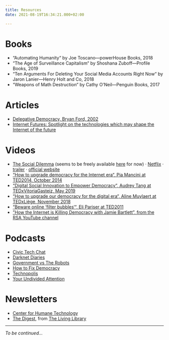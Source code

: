 ```yaml
---
title: Resources
date: 2021-08-19T16:34:21.000+02:00

---
```

# Books

* “Automating Humanity“ by Joe Toscano—powerHouse Books, 2018
* “The Age of Surveillance Capitalism“ by Shoshana Zuboff—Profile Books, 2019
* “Ten Arguments For Deleting Your Social Media Accounts Right Now“ by Jaron Lanier—Henry Holt and Co, 2018
* “Weapons of Math Destruction“ by Cathy O'Neil—Penguin Books, 2017

# Articles

* [Delegative Democracy, Bryan Ford, 2002](https://bford.info/deleg/deleg.pdf)
* [Internet Futures: Spotlight on the technologies which may shape the Internet of the future](https://www.ofcom.org.uk/research-and-data/internet-and-on-demand-research/internet-futures)

# Videos

* [The Social Dilemma](https://www.humanetech.com/the-social-dilemma) (seems to be freely available [here](https://archive.org/details/the-social-dilemma-2020) for now) · [Netflix](https://www.netflix.com/title/81254224) · [trailer](https://youtu.be/uaaC57tcci0) · [official website](https://www.thesocialdilemma.com/)
* [“How to upgrade democracy for the Internet era“, Pia Mancini at TED2014, October 2014](https://youtu.be/NXfYNdapq3Q)
* [“Digital Social Innovation to Empower Democracy“, Audrey Tang at TEDxVitoriaGasteiz, May 2019](https://youtu.be/LscTx6DHh9I)
* [“How to upgrade our democracy for the digital era“, Aline Muylaert at TEDxLiège, November 2018](https://youtu.be/Ex53ZB4zTDo)
* [“Beware online ‘filter bubbles‘“, Eli Pariser at TED2011](https://www.ted.com/talks/eli_pariser_beware_online_filter_bubbles?language=en)
* [”How the Internet is Killing Democracy with Jamie Bartlett”, from the RSA YouTube channel](https://youtu.be/YBpdW9W-GIc)

# Podcasts

* [Civic Tech Chat](https://civictech.chat/)
* [Darknet Diaries](https://darknetdiaries.com/)
* [Government vs The Robots](http://governmentvrobots.com/)
* [How to Fix Democracy](https://www.howtofixdemocracy.org/)
* [Technopolis](https://open.spotify.com/show/1gztgbi8fNrRVeUeznH5cK?si=11670bdf624c49e3)
* [Your Undivided Attention](https://www.humanetech.com/podcast)

# Newsletters

* [Center for Humane Technology](https://www.humanetech.com/)
* [The Digest](https://thelivinglib.org/subscribe/), from [The Living Library](https://thelivinglib.org/)

***

_To be continued..._